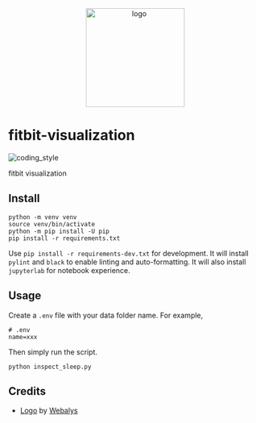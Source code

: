 <div align="center">
    <img src="https://cdn1.iconfinder.com/data/icons/logos-1/24/technology-fitbit-512.png" alt="logo" height="196">
</div>

# fitbit-visualization

![coding_style](https://img.shields.io/badge/code%20style-black-000000.svg)

fitbit visualization

## Install

    python -m venv venv
    source venv/bin/activate
    python -m pip install -U pip
    pip install -r requirements.txt

Use `pip install -r requirements-dev.txt` for development.
It will install `pylint` and `black` to enable linting and auto-formatting.
It will also install `jupyterlab` for notebook experience.

## Usage

Create a `.env` file with your data folder name. For example,

    # .env
    name=xxx

Then simply run the script.

    python inspect_sleep.py

## Credits

- [Logo][1] by [Webalys][2]

[1]: https://www.iconfinder.com/icons/7763742/technology_fitbit_icon
[2]: https://www.iconfinder.com/webalys
